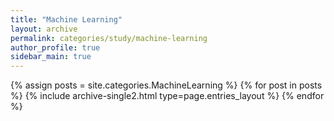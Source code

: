 ```yaml
---
title: "Machine Learning"
layout: archive
permalink: categories/study/machine-learning
author_profile: true
sidebar_main: true
---
```


{% assign posts = site.categories.MachineLearning %}
{% for post in posts %} {% include archive-single2.html type=page.entries_layout %} {% endfor %}